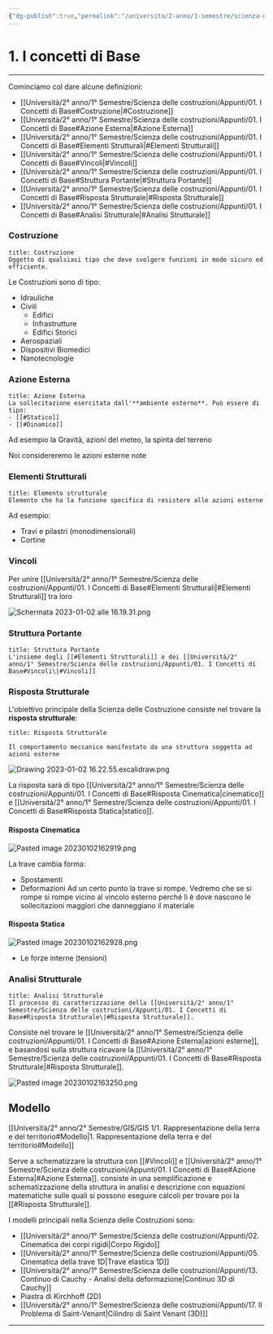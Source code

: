 ```yaml
---
{"dg-publish":true,"permalink":"/universita/2-anno/1-semestre/scienza-delle-costruzioni/appunti/01-i-concetti-di-base/"}
---
```




# 1. I concetti di Base
___

Cominciamo col dare alcune definizioni: 
- [[Università/2° anno/1° Semestre/Scienza delle costruzioni/Appunti/01. I Concetti di Base#Costruzione\|#Costruzione]]
- [[Università/2° anno/1° Semestre/Scienza delle costruzioni/Appunti/01. I Concetti di Base#Azione Esterna\|#Azione Esterna]]
- [[Università/2° anno/1° Semestre/Scienza delle costruzioni/Appunti/01. I Concetti di Base#Elementi Strutturali\|#Elementi Strutturali]]
- [[Università/2° anno/1° Semestre/Scienza delle costruzioni/Appunti/01. I Concetti di Base#Vincoli\|#Vincoli]]
- [[Università/2° anno/1° Semestre/Scienza delle costruzioni/Appunti/01. I Concetti di Base#Struttura Portante\|#Struttura Portante]]
- [[Università/2° anno/1° Semestre/Scienza delle costruzioni/Appunti/01. I Concetti di Base#Risposta Strutturale\|#Risposta Strutturale]]
- [[Università/2° anno/1° Semestre/Scienza delle costruzioni/Appunti/01. I Concetti di Base#Analisi Strutturale\|#Analisi Strutturale]]

### Costruzione

```ad-Definizione
title: Costruzione
Oggetto di qualsiasi tipo che deve svolgere funzioni in modo sicuro ed efficiente.
```

Le Costruzioni sono di tipo:
- Idrauliche
- Civili
	- Edifici
	- Infrastrutture
	- Edifici Storici
- Aerospaziali
- Dispositivi Biomedici
- Nanotecnologie

### Azione Esterna


```ad-Definizione
title: Azione Esterna
La sollecitazione esercitata dall'**ambiente esterno**. Può essere di tipo: 
- [[#Statico]]
- [[#Dinamico]]
```

Ad esempio la Gravità, azioni del meteo, la spinta del terreno

Noi considereremo le azioni esterne note

### Elementi Strutturali

```ad-Definizione
title: Elemento strutturale
Elemento che ha la funzione specifica di resistere alle azioni esterne
```

Ad esempio: 
- Travi e pilastri (monodimensionali)
- Cortine

### Vincoli
Per unire [[Università/2° anno/1° Semestre/Scienza delle costruzioni/Appunti/01. I Concetti di Base#Elementi Strutturali\|#Elementi Strutturali]] tra loro

![Schermata 2023-01-02 alle 16.19.31.png](/img/user/Universit%C3%A0/2%C2%B0%20anno/1%C2%B0%20Semestre/Scienza%20delle%20costruzioni/Appunti/allegati/Schermata%202023-01-02%20alle%2016.19.31.png)

### Struttura Portante
```ad-Definizione
title: Struttura Portante
L'insieme degli [[#Elementi Strutturali]] e dei [[Università/2° anno/1° Semestre/Scienza delle costruzioni/Appunti/01. I Concetti di Base#Vincoli\|#Vincoli]]

```


### Risposta Strutturale

L'obiettivo principale della Scienza delle Costruzione consiste nel trovare la **risposta strutturale**:

```ad-Definizione
title: Risposta Strutturale

Il comportamento meccanico manifestato da una struttura soggetta ad azioni esterne

```

![Drawing 2023-01-02 16.22.55.excalidraw.png](/img/user/Excalidraw/Drawing%202023-01-02%2016.22.55.excalidraw.png)

La risposta sarà di tipo [[Università/2° anno/1° Semestre/Scienza delle costruzioni/Appunti/01. I Concetti di Base#Risposta Cinematica\|cinematico]] e [[Università/2° anno/1° Semestre/Scienza delle costruzioni/Appunti/01. I Concetti di Base#Risposta Statica\|statico]].

#### Risposta Cinematica

![Pasted image 20230102162919.png](/img/user/Universit%C3%A0/2%C2%B0%20anno/1%C2%B0%20Semestre/Scienza%20delle%20costruzioni/Appunti/allegati/Pasted%20image%2020230102162919.png)

La trave cambia forma:
- Spostamenti
- Deformazioni
Ad un certo punto la trave si rompe. Vedremo che se si rompe si rompe vicino al vincolo esterno perché lì è dove nascono le sollecitazioni maggiori che danneggiano il materiale

#### Risposta Statica

![Pasted image 20230102162928.png](/img/user/Universit%C3%A0/2%C2%B0%20anno/1%C2%B0%20Semestre/Scienza%20delle%20costruzioni/Appunti/allegati/Pasted%20image%2020230102162928.png)

- Le forze interne (tensioni)


### Analisi Strutturale

```ad-Definizione
title: Analisi Strutturale
Il processo di caratterizzazione della [[Università/2° anno/1° Semestre/Scienza delle costruzioni/Appunti/01. I Concetti di Base#Risposta Strutturale\|#Risposta Strutturale]].

```

Consiste nel trovare le [[Università/2° anno/1° Semestre/Scienza delle costruzioni/Appunti/01. I Concetti di Base#Azione Esterna\|azioni esterne]], e basandosi sulla struttura ricavare la [[Università/2° anno/1° Semestre/Scienza delle costruzioni/Appunti/01. I Concetti di Base#Risposta Strutturale\|#Risposta Strutturale]].

![Pasted image 20230102163250.png](/img/user/Universit%C3%A0/2%C2%B0%20anno/1%C2%B0%20Semestre/Scienza%20delle%20costruzioni/Appunti/allegati/Pasted%20image%2020230102163250.png)
## Modello

[[Università/2° anno/2° Semestre/GIS/GIS 1/1. Rappresentazione della terra e del territorio#Modello\|1. Rappresentazione della terra e del territorio#Modello]]

Serve a schematizzare la struttura con [[#Vincoli]] e [[Università/2° anno/1° Semestre/Scienza delle costruzioni/Appunti/01. I Concetti di Base#Azione Esterna\|#Azione Esterna]]. consiste in una semplificazione e schematizzazione della struttura in analisi e descrizione con equazioni matematiche sulle quali si possono eseguire calcoli per trovare poi la [[#Risposta Strutturale]].

I modelli principali nella Scienza delle Costruzioni sono: 
- [[Università/2° anno/1° Semestre/Scienza delle costruzioni/Appunti/02. Cinematica dei corpi rigidi\|Corpo Rigido]]
- [[Università/2° anno/1° Semestre/Scienza delle costruzioni/Appunti/05. Cinematica della trave 1D\|Trave elastica 1D]]
- [[Università/2° anno/1° Semestre/Scienza delle costruzioni/Appunti/13. Continuo di Cauchy - Analisi della deformazione\|Continuo 3D di Cauchy]]
- Piastra di Kirchhoff (2D)
- [[Università/2° anno/1° Semestre/Scienza delle costruzioni/Appunti/17. Il Problema di Saint-Venant\|Cilindro di Saint Venant (3D)]]


___